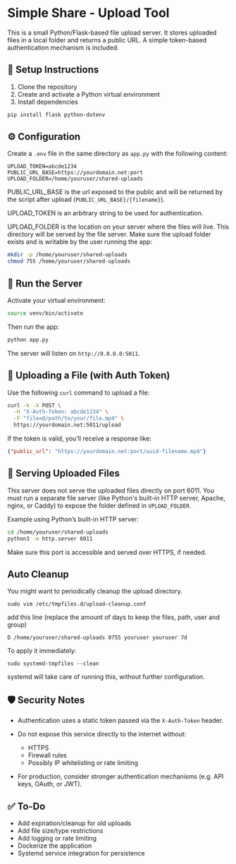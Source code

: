# Simple Share - Upload Tool

This is a small Python/Flask-based file upload server. It stores uploaded files in a local folder and returns a public URL. A simple token-based authentication mechanism is included.

## 🔧 Setup Instructions

1. Clone the repository
2. Create and activate a Python virtual environment
3. Install dependencies

```bash
pip install flask python-dotenv
```

## ⚙️ Configuration

Create a `.env` file in the same directory as `app.py` with the following content:

```
UPLOAD_TOKEN=abcde1234
PUBLIC_URL_BASE=https://yourdomain.net:port
UPLOAD_FOLDER=/home/youruser/shared-uploads
```

PUBLIC_URL_BASE is the url exposed to the public and will be returned by the script after upload (`PUBLIC_URL_BASE}/{filename}`).

UPLOAD_TOKEN is an arbitrary string to be used for authentication.

UPLOAD_FOLDER is the location on your server where the files will live. This directory will be served by the file server. 
Make sure the upload folder exists and is writable by the user running the app:

```bash
mkdir -p /home/youruser/shared-uploads
chmod 755 /home/youruser/shared-uploads
```

## 🚀 Run the Server

Activate your virtual environment:

```bash
source venv/bin/activate
```

Then run the app:

```bash
python app.py
```

The server will listen on `http://0.0.0.0:5011`.

## 🔐 Uploading a File (with Auth Token)

Use the following `curl` command to upload a file:

```bash
curl -k -X POST \
  -H "X-Auth-Token: abcde1234" \
  -F "file=@/path/to/your/file.mp4" \
  https://yourdomain.net:5011/upload
```

If the token is valid, you’ll receive a response like:

```json
{"public_url": "https://yourdomain.net:port/uuid-filename.mp4"}
```

## 📂 Serving Uploaded Files

This server does not serve the uploaded files directly on port 6011. You must run a separate file server (like Python's built-in HTTP server, Apache, nginx, or Caddy) to expose the folder defined in `UPLOAD_FOLDER`.

Example using Python’s built-in HTTP server:

```bash
cd /home/youruser/shared-uploads
python3 -m http.server 6011
```

Make sure this port is accessible and served over HTTPS, if needed.

## Auto Cleanup

You might want to periodically cleanup the upload directory.

```
sudo vim /etc/tmpfiles.d/upload-cleanup.conf
```
add this line (replace the amount of days to keep the files, path, user and group)
```
D /home/youruser/shared-uploads 0755 youruser youruser 7d
```
To apply it immediately:
```
sudo systemd-tmpfiles --clean
```
systemd will take care of running this, without further configuration.

## 🛡️ Security Notes

* Authentication uses a static token passed via the `X-Auth-Token` header.
* Do not expose this service directly to the internet without:

  * HTTPS
  * Firewall rules
  * Possibly IP whitelisting or rate limiting
* For production, consider stronger authentication mechanisms (e.g. API keys, OAuth, or JWT).

## ✅ To-Do

* Add expiration/cleanup for old uploads
* Add file size/type restrictions
* Add logging or rate limiting
* Dockerize the application
* Systemd service integration for persistence
